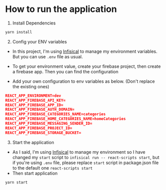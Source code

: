 # How to run the application

1. Install Dependencies

```bash
yarn install
```

2. Config your ENV variables

- In this project, I'm using [Infisical](https://infisical.com/) to manage my environment variables. But you can use `.env` file as usual.

- To get your environment value, create your firebase project, then create a firebase app. Then you can find the configuration
- Add your own configuration to env variables as below. (Don't replace the existing ones)

```JSON
REACT_APP_ENVIRONMENT=dev
REACT_APP_FIREBASE_API_KEY=
REACT_APP_FIREBASE_APP_ID=
REACT_APP_FIREBASE_AUTH_DOMAIN=
REACT_APP_FIREBASE_CATEGORIES_NAME=categories
REACT_APP_FIREBASE_HOME_CATEGORIES_NAME=homeCategories
REACT_APP_FIREBASE_MESSAGING_SENDER_ID=
REACT_APP_FIREBASE_PROJECT_ID=
REACT_APP_FIREBASE_STORAGE_BUCKET=
```

3. Start the application

- As I said, I'm using [Infisical](https://infisical.com/) to manage my environment so I have changed my `start` script to `infisical run -- react-scripts start`, but if you're using `.env` file, please replace `start` script in package.json file to the default one `react-scripts start`
- Then start application

```bash
yarn start
```
